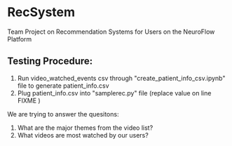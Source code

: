 # RecSystem

Team Project on Recommendation Systems for Users on the NeuroFlow Platform 

## Testing Procedure:
1. Run video_watched_events csv through "create_patient_info_csv.ipynb" file to generate patient_info.csv
2. Plug patient_info.csv into "samplerec.py" file (replace value on line FIXME )

We are trying to answer the quesitons:
1. What are the major themes from the video list?
2. What videos are most watched by our users?

